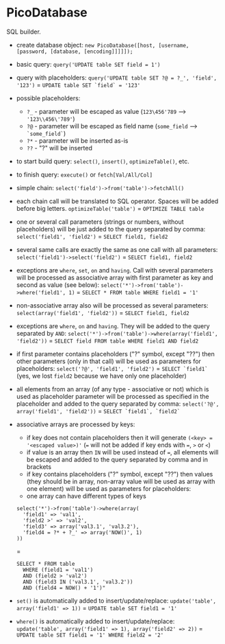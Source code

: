 # PicoDatabase

SQL builder.

- create database object: `new PicoDatabase([host, [username, [password, [database, [encoding]]]]]);`

- basic query: `query('UPDATE table SET field = 1')`

- query with placeholders: `query('UPDATE table SET ?@ = ?_', 'field', '123')` = ``` UPDATE table SET `field` = '123' ```

- possible placeholders:
  - `?_` - parameter will be escaped as value (`123\456'789` --> `'123\\456\'789'`)
  - `?@` - parameter will be escaped as field name (`some_field` --> ``` `some_field` ```)
  - `?*` - parameter will be inserted as-is
  - `??` - "?" will be inserted

- to start build query: `select()`, `insert()`, `optimizeTable()`, etc.

- to finish query: `execute()` or `fetch[Val/All/Col]`

- simple chain: `select('field')->from('table')->fetchAll()`

- each chain call will be translated to SQL operator. Spaces will be added before big letters. `optimizeTable('table')` = `OPTIMIZE TABLE table`

- one or several call parameters (strings or numbers, without placeholders) will be just added to the query separated by comma: `select('field1', 'field2')` = `SELECT field1, field2`

- several same calls are exactly the same as one call with all parameters: `select('field1')->select('field2')` = `SELECT field1, field2`

- exceptions are `where`, `set`, `on` and `having`. Call with several parameters will be processed as associative array with first parameter as key and second as value (see below): `select('*')->from('table')->where('field1', 1)` = `SELECT * FROM table WHERE field1 = '1'`

- non-associative array also will be processed as several parameters: `select(array('field1', 'field2'))` = `SELECT field1, field2`

- exceptions are `where`, `on` and `having`. They will be added to the query separated by `AND`: `select('*')->from('table')->where(array('field1', 'field2'))` = `SELECT field FROM table WHERE field1 AND field2`

- if first parameter contains placeholders ("?" symbol, except "??") then other parameters (only in that call) will be used as parameters for placeholders: `select('?@', 'field1', 'field2')` = ``` SELECT `field1` ``` (yes, we lost `field2` because we have only one placeholder)

- all elements from an array (of any type - associative or not) which is used as placeholder parameter will be processed as specified in the placeholder and added to the query separated by comma: `select('?@', array('field1', 'field2'))` = ``` SELECT `field1`, `field2` ```

- associative arrays are processed by keys:
  - if key does not contain placeholders then it will generate `(<key> = '<escaped value>)'` (`=` will not be added if key ends with `=`, `>` or `<`)
  - if value is an array then `IN` will be used instead of `=`, all elements will be escaped and added to the query separated by comma and in brackets
  - if key contains placeholders ("?" symbol, except "??") then values (they should be in array, non-array value will be used as array with one element) will be used as parameters for placeholders: 
  - one array can have different types of keys
  ```
  select('*')->from('table')->where(array(
    'field1' => 'val1',
    'field2 >' => 'val2',
    'field3' => array('val3.1', 'val3.2'),
    'field4 = ?* + ?_' => array('NOW()', 1)
  ))
  ```
  =
  ```
  SELECT * FROM table
    WHERE (field1 = 'val1')
    AND (field2 > 'val2')
    AND (field3 IN ('val3.1', 'val3.2'))
    AND (field4 = NOW() + '1')"
  ```

- `set()` is automatically added to insert/update/replace: `update('table', array('field1' => 1))` = `UPDATE table SET field1 = '1'`

- `where()` is automatically added to insert/update/replace: `update('table', array('field1' => 1), array('field2' => 2))` = `UPDATE table SET field1 = '1' WHERE field2 = '2'`
